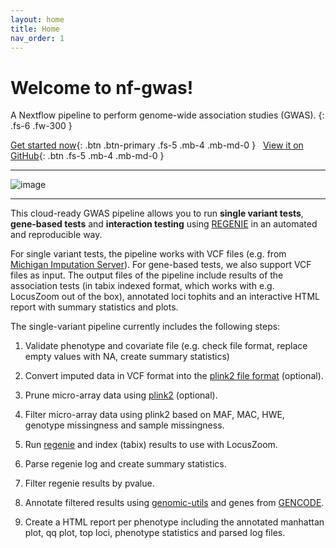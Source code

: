 ```yaml
---
layout: home
title: Home
nav_order: 1
---
```


# Welcome to nf-gwas!

A Nextflow pipeline to perform genome-wide association studies (GWAS).
{: .fs-6 .fw-300 }


[Get started now](getting-started){: .btn .btn-primary .fs-5 .mb-4 .mb-md-0 }&nbsp;&nbsp;
[View it on GitHub](https://github.com/genepi/nf-gwas){: .btn .fs-5 .mb-4 .mb-md-0 }


---

![image](images/Figure2_example_report.png)

---
This cloud-ready GWAS pipeline allows you to run **single variant tests**, **gene-based tests**  and **interaction testing** using [REGENIE](https://github.com/rgcgithub/regenie) in an automated and reproducible way.

For single variant tests, the pipeline works with VCF files (e.g. from [Michigan Imputation Server](https://imputationserver.sph.umich.edu/)). For gene-based tests, we also support VCF files as input.
The output files of the pipeline include results of the association tests (in tabix indexed format, which works with e.g. LocusZoom out of the box), annotated loci tophits and an interactive HTML report with summary statistics and plots.

The single-variant pipeline currently includes the following steps:


1. Validate phenotype and covariate file (e.g. check file format, replace empty values with NA, create summary statistics)

2. Convert imputed data in VCF format into the [plink2 file format](https://github.com/chrchang/plink-ng/blob/master/pgen_spec/pgen_spec.pdf) (optional).

3. Prune micro-array data using [plink2](https://www.cog-genomics.org/plink/2.0/) (optional).

4. Filter micro-array data using plink2 based on MAF, MAC, HWE, genotype missingness and sample missingness.

5. Run [regenie](https://github.com/rgcgithub/regenie) and index (tabix) results to use with LocusZoom.

6. Parse regenie log and create summary statistics.

7. Filter regenie results by pvalue.

8. Annotate filtered results using [genomic-utils](https://github.com/genepi/genomic-utils) and genes from [GENCODE](https://www.gencodegenes.org).

9. Create a HTML report per phenotype including the annotated manhattan plot, qq plot, top loci, phenotype statistics and parsed log files.
